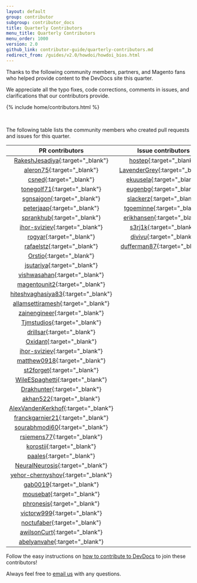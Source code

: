 ```yaml
---
layout: default
group: contributor
subgroup: contributor_docs
title: Quarterly Contributors
menu_title: Quarterly Contributors
menu_order: 1000
version: 2.0
github_link: contributor-guide/quarterly-contributors.md
redirect_from: /guides/v2.0/howdoi/howdoi_bios.html
---
```


Thanks to the following community members, partners, and Magento fans who helped provide content to the DevDocs site this quarter.

We appreciate all the typo fixes, code corrections, comments in issues, and clarifications that our contributors provide.

{% include home/contributors.html %}

<br/>

The following table lists the community members who created pull requests and issues for this quarter.

PR contributors|Issue contributors
:-----:|:-----:
[RakeshJesadiya](https://github.com/RakeshJesadiya){:target="\_blank"}|[hostep](https://github.com/hostep){:target="\_blank"}
[aleron75](https://github.com/aleron75){:target="\_blank"}|[LavenderGrey](https://github.com/LavenderGrey){:target="\_blank"}
[csned](https://github.com/csned){:target="\_blank"}|[ekuusela](https://github.com/ekuusela){:target="\_blank"}
[tonegolf71](https://github.com/tonegolf71){:target="\_blank"}|[eugenbg](https://github.com/eugenbg){:target="\_blank"}
[sgnsajgon](https://github.com/sgnsajgon){:target="\_blank"}|[slackerz](https://github.com/slackerz){:target="\_blank"}
[peterjaap](https://github.com/peterjaap){:target="\_blank"}|[tgoeminne](https://github.com/tgoeminne){:target="\_blank"}
[sprankhub](https://github.com/sprankhub){:target="\_blank"}|[erikhansen](https://github.com/erikhansen){:target="\_blank"}
[ihor-sviziev](https://github.com/ihor-sviziev){:target="\_blank"}|[s3rj1k](https://github.com/s3rj1k){:target="\_blank"}
[rogyar](https://github.com/rogyar){:target="\_blank"}|[divivu](https://github.com/divivu){:target="\_blank"}
[rafaelstz](https://github.com/rafaelstz){:target="\_blank"}|[dufferman87](https://github.com/dufferman87){:target="\_blank"}
 |[Orstio](https://github.com/Orstio){:target="\_blank"}
 |[jsutariya](https://github.com/jsutariya){:target="\_blank"}
 |[vishwasahan](https://github.com/vishwasahan){:target="\_blank"}
 |[magentounit2](https://github.com/magentounit2){:target="\_blank"}
 |[hiteshvaghasiya83](https://github.com/hiteshvaghasiya83){:target="\_blank"}
 |[allamsettiramesh](https://github.com/allamsettiramesh){:target="\_blank"}
 |[zainengineer](https://github.com/zainengineer){:target="\_blank"}
 |[Tjmstudios](https://github.com/Tjmstudios){:target="\_blank"}
 |[drillsar](https://github.com/drillsar){:target="\_blank"}
 |[Oxidant](https://github.com/Oxidant){:target="\_blank"}
 |[ihor-sviziev](https://github.com/ihor-sviziev){:target="\_blank"}
 |[matthew0918](https://github.com/matthew0918){:target="\_blank"}
 |[st2forget](https://github.com/st2forget){:target="\_blank"}
 |[WileESpaghetti](https://github.com/WileESpaghetti){:target="\_blank"}
 |[Drakhunter](https://github.com/Drakhunter){:target="\_blank"}
 |[akhan522](https://github.com/akhan522){:target="\_blank"}
 |[AlexVandenKerkhof](https://github.com/AlexVandenKerkhof){:target="\_blank"}
 |[franckgarnier21](https://github.com/franckgarnier21){:target="\_blank"}
 |[sourabhmodi60](https://github.com/sourabhmodi60){:target="\_blank"}
 |[rsiemens77](https://github.com/rsiemens77){:target="\_blank"}
 |[korostii](https://github.com/korostii){:target="\_blank"}
 |[paales](https://github.com/paales){:target="\_blank"}
 |[NeuralNeurosis](https://github.com/NeuralNeurosis){:target="\_blank"}
 |[yehor-chernyshov](https://github.com/yehor-chernyshov){:target="\_blank"}
 |[gab0019](https://github.com/gab0019){:target="\_blank"}
 |[mousebat](https://github.com/mousebat){:target="\_blank"}
 |[phronesis](https://github.com/phronesis){:target="\_blank"}
 |[victorw999](https://github.com/victorw999){:target="\_blank"}
 |[noctufaber](https://github.com/noctufaber){:target="\_blank"}
 |[awilsonCurt](https://github.com/awilsonCurt){:target="\_blank"}
 |[abelyanvahe](https://github.com/abelyanvahe){:target="\_blank"}

Follow the easy instructions on [how to contribute to DevDocs][0] to join these contributors!

Always feel free to [email us][1] with any questions.


[0]: {{page.baseurl}}contributor-guide/contributing_docs.html
[1]: mailto:DL-Magento-Doc-Feedback@magento.com
